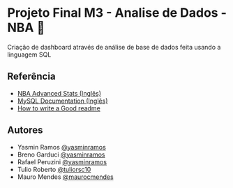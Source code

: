 
# Projeto Final M3 - Analise de Dados - NBA 🏀


Criação de dashboard através de análise de base de dados feita usando a 
linguagem SQL 

## Referência

 - [NBA Advanced Stats (Inglês) ](https://www.nba.com/stats/)
 - [MySQL Documentation (Inglês)](https://dev.mysql.com/doc/)
 - [How to write a Good readme](https://bulldogjob.com/news/449-how-to-write-a-good-readme-for-your-github-project)


## Autores

- Yasmin Ramos [@yasminramos](https://www.github.com/yasminramos)
- Breno Garduci [@yasminramos](https://www.github.com/yasminramos)
- Rafael Peruzini [@yasminramos](https://www.github.com/yasminramos)
- Tulio Roberto [@tuliorsc10](https://www.github.com/tuliorsc10)
- Mauro Mendes [@maurocmendes](https://www.github.com/maurocmendes)

